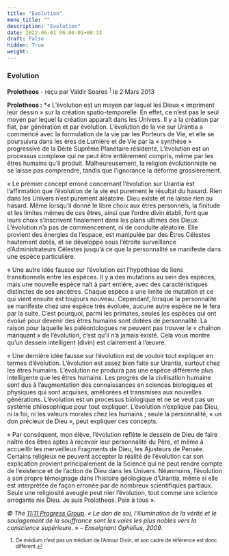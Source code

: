```yaml
---
title: "Evolution"
menu_title: ""
description: "Evolution"
date: 2022-06-01 06:00:01+00:33
draft: False
hidden: True
weight:
---
```

### Evolution

**Prolotheos** - reçu par Valdir Soares <sup id=”a1”>[1](#f1)</sup> le 2 Mars 2013

**Prolotheos :**  *« L’évolution est un moyen par lequel les Dieux  « impriment leur dessin  » sur la création spatio-temporelle. En effet, ce n’est pas le seul moyen par lequel la création apparaît dans les Univers. Il y a la création par fiat, par génération et par évolution. L’évolution de la vie sur Urantia a commencé avec la formulation de la vie par les Porteurs de Vie, et elle se poursuivra dans les ères de Lumière et de Vie par la « synthèse » progressive de la Déité Suprême Planétaire résidente. L’évolution est un processus complexe qui ne peut être entièrement compris, même par les êtres humains qu’il produit. Malheureusement, la religion évolutionniste ne se laisse pas comprendre, tandis que l’ignorance la déforme grossièrement.

« Le premier concept erroné concernant l’évolution sur Urantia est l’affirmation que l’évolution de la vie est purement le résultat du hasard. Rien dans les Univers n’est purement aléatoire. Dieu existe et ne laisse rien au hasard. Même lorsqu’il donne le libre choix aux êtres personnels, la finitude et les limites mêmes de ces êtres, ainsi que l’ordre divin établi, font que leurs choix s’inscrivent finalement dans les plans ultimes des Dieux. L’évolution n’a pas de commencement, ni de conduite aléatoire. Elle provient des énergies de l’espace, est manipulée par des Êtres Célestes hautement dotés, et se développe sous l’étroite surveillance d’Administrateurs Célestes jusqu’à ce que la personnalité se manifeste dans une espèce particulière.

« Une autre idée fausse sur l’évolution est l’hypothèse de liens transitionnels entre les espèces. Il y a des mutations au sein des espèces, mais une nouvelle espèce naît à part entière, avec des caractéristiques distinctes de ses ancêtres. Chaque espèce a une limite de mutation et ce qui vient ensuite est toujours nouveau. Cependant, lorsque la personnalité se manifeste chez une espèce très évoluée, aucune autre espèce ne le fera par la suite. C’est pourquoi, parmi les primates, seules les espèces qui ont évolué pour devenir des êtres humains sont dotées de personnalité. La raison pour laquelle les paléontologues ne peuvent pas trouver le « chaînon manquant » de l’évolution, c’est qu’il n’a jamais existé. Cela vous montre qu’un dessein intelligent (divin) est clairement à l’œuvre.

« Une dernière idée fausse sur l’évolution est de vouloir tout expliquer en termes d’évolution. L’évolution est assez bien faite sur Urantia, surtout chez les êtres humains. L’évolution ne produira pas une espèce différente plus intelligente que les êtres humains. Les progrès de la civilisation humaine sont dus à l’augmentation des connaissances en sciences biologiques et physiques qui sont acquises, améliorées et transmises aux nouvelles générations. L’évolution est un processus biologique et ne se veut pas un système philosophique pour tout expliquer. L’évolution n’explique pas Dieu, ni la foi, ni les valeurs morales chez les humains ; seule la personnalité, « un don précieux de Dieu », peut expliquer ces concepts.

« Par conséquent, mon élève, l’évolution reflète le dessein de Dieu de faire naître des êtres aptes à recevoir leur personnalité du Père, et même à accueillir les merveilleux Fragments de Dieu, les Ajusteurs de Pensée. Certains religieux ne peuvent accepter la réalité de l’évolution car son explication provient principalement de la Science qui ne peut rendre compte de l’existence et de l’action de Dieu dans les Univers. Néanmoins, l’évolution a son propre témoignage dans l’histoire géologique d’Urantia, même si elle est interprétée de façon erronée par de nombreux scientifiques partiaux. Seule une religiosité aveugle peut nier l’évolution, tout comme une science arrogante nie Dieu. Je suis Prolotheos. Paix à tous ».

*© The [11:11 Progress Group](http://www.1111ProgressGroup.com). « Le don de soi, l’illumination de la vérité et le soulagement de la souffrance sont les voies les plus nobles vers la conscience supérieure. » – Enseignant Ophelius, 2009.*
<small>

1. <large id=”f1”> Ce médium n’est pas un médium de l’Amour Divin, et son cadre de référence est donc différent.[↩](#a1)

